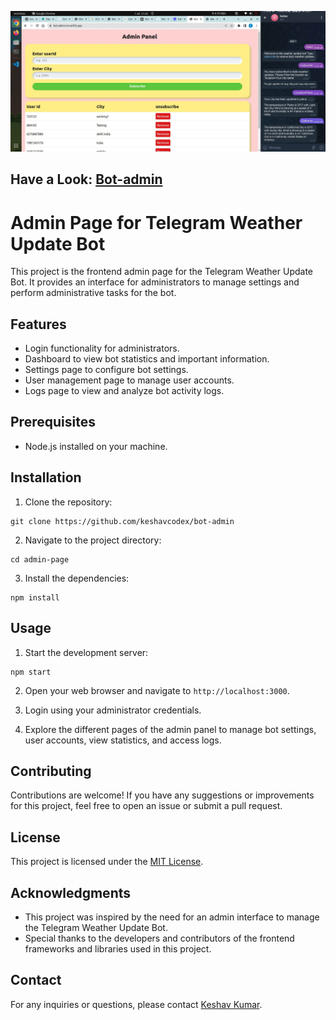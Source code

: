 <!-- ![Bot](./public/bot-chat.jpg)
![Admin Page](./public/admin-page.png) -->
![App Preview](./public/preview.jpg)

## Have a Look: [Bot-admin](https://bot-admin-z4.netlify.app/) 

# Admin Page for Telegram Weather Update Bot

This project is the frontend admin page for the Telegram Weather Update Bot. It provides an interface for administrators to manage settings and perform administrative tasks for the bot.



## Features

- Login functionality for administrators.
- Dashboard to view bot statistics and important information.
- Settings page to configure bot settings.
- User management page to manage user accounts.
- Logs page to view and analyze bot activity logs.

## Prerequisites

- Node.js installed on your machine.

## Installation

1. Clone the repository:

```shell
git clone https://github.com/keshavcodex/bot-admin
```

2. Navigate to the project directory:

```shell
cd admin-page
```

3. Install the dependencies:

```shell
npm install
```

## Usage

1. Start the development server:

```shell
npm start
```

2. Open your web browser and navigate to `http://localhost:3000`.

3. Login using your administrator credentials.

4. Explore the different pages of the admin panel to manage bot settings, user accounts, view statistics, and access logs.

## Contributing

Contributions are welcome! If you have any suggestions or improvements for this project, feel free to open an issue or submit a pull request.

## License

This project is licensed under the [MIT License](https://opensource.org/licenses/MIT).

## Acknowledgments

- This project was inspired by the need for an admin interface to manage the Telegram Weather Update Bot.
- Special thanks to the developers and contributors of the frontend frameworks and libraries used in this project.

## Contact

For any inquiries or questions, please contact [Keshav Kumar](mailto:keshavcodex@gmail.com).